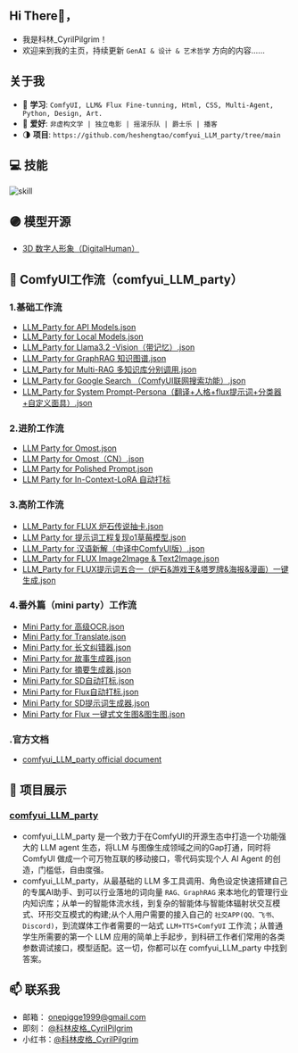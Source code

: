 ## Hi There👋，
- 我是科林_CyrilPilgrim！
- 欢迎来到我的主页，持续更新 `GenAI & 设计 & 艺术哲学` 方向的内容......

## 关于我
- 🥸 **学习**: ```ComfyUI, LLM& Flux Fine-tunning, Html, CSS, Multi-Agent, Python, Design, Art. ```
- 🙌 **爱好**: ```非虚构文学 | 独立电影 | 摇滚乐队 | 爵士乐 | 播客 ```
- 🌗 **项目**: ```https://github.com/heshengtao/comfyui_LLM_party/tree/main```

## 💻 技能
![skill](https://github.com/user-attachments/assets/4c17988e-64a5-4a80-ba6e-9c6b5a2dd572)

## 🟣 模型开源
- [3D 数字人形象（DigitalHuman）](https://www.modelscope.cn/models/CyrilPilgrim/CyrilPilgrim-DigitalHuman_v1/summary)
## 🔋 ComfyUI工作流（comfyui_LLM_party）
### 1.基础工作流
- [LLM_Party for API Models.json](https://github.com/heshengtao/comfyui_LLM_party/blob/main/workflow_tutorial/LLM_Party%20for%20API%20Models.json)
- [LLM_Party for Local Models.json](https://github.com/heshengtao/comfyui_LLM_party/blob/main/workflow_tutorial/LLM_Party%20for%20Local%20Models.json)
- [LLM_Party for Llama3.2 -Vision（带记忆）.json](https://github.com/heshengtao/comfyui_LLM_party/blob/main/workflow_tutorial/LLM_Party%20for%20Llama3.2%20-Vision%EF%BC%88%E5%B8%A6%E8%AE%B0%E5%BF%86%EF%BC%89.json) 
- [LLM_Party for GraphRAG 知识图谱.json](https://github.com/heshengtao/comfyui_LLM_party/blob/main/workflow_tutorial/LLM%20Party%20for%20GraphRAG%20%E7%9F%A5%E8%AF%86%E5%9B%BE%E8%B0%B1.json)
- [LLM_Party for Multi-RAG 多知识库分别调用.json](https://github.com/heshengtao/comfyui_LLM_party/blob/main/workflow_tutorial/LLM%20Party%20for%20Multi-RAG%20%E5%A4%9A%E7%9F%A5%E8%AF%86%E5%BA%93%E5%88%86%E5%88%AB%E8%B0%83%E7%94%A8.json)
- [LLM_Party for Google Search （ComfyUI联网搜索功能）.json](https://github.com/heshengtao/comfyui_LLM_party/blob/main/workflow_tutorial/LLM%20Party%20for%20Google%20Search%20%EF%BC%88ComfyUI%E8%81%94%E7%BD%91%E6%90%9C%E7%B4%A2%E5%8A%9F%E8%83%BD%EF%BC%89.json)
- [LLM_Party for System Prompt-Persona（翻译+人格+flux提示词+分类器+自定义面具）.json](https://github.com/heshengtao/comfyui_LLM_party/blob/main/workflow_tutorial/LLM_Party%20for%20System%20Prompt-Persona%EF%BC%88%E7%BF%BB%E8%AF%91%2B%E4%BA%BA%E6%A0%BC%2Bflux%E6%8F%90%E7%A4%BA%E8%AF%8D%2B%E5%88%86%E7%B1%BB%E5%99%A8%2B%E8%87%AA%E5%AE%9A%E4%B9%89%E9%9D%A2%E5%85%B7%EF%BC%89.json)

### 2.进阶工作流
- [LLM Party for Omost.json](https://github.com/heshengtao/comfyui_LLM_party/blob/main/workflow_tutorial/LLM_Party%20for%20Omost.json)
- [LLM Party for Omost（CN）.json](https://github.com/heshengtao/comfyui_LLM_party/blob/main/workflow_tutorial/LLM_Party%20for%20Omost%EF%BC%88CN%EF%BC%89.json)
- [LLM Party for Polished Prompt.json](https://github.com/heshengtao/comfyui_LLM_party/blob/main/workflow_tutorial/LLM_Party%20For%20Polished%20Prompt.json)
- [LLM Party for In-Context-LoRA 自动打标](https://github.com/heshengtao/comfyui_LLM_party/blob/main/workflow_tutorial/LLM%20Party%20for%20In-Context-LoRA%20%E8%87%AA%E5%8A%A8%E6%89%93%E6%A0%87.json)

### 3.高阶工作流
- [LLM_Party for FLUX 炉石传说抽卡.json](https://github.com/heshengtao/comfyui_LLM_party/blob/main/workflow_tutorial/LLM%20Party%20for%20FLUX%20%E7%82%89%E7%9F%B3%E4%BC%A0%E8%AF%B4%E6%8A%BD%E5%8D%A1.json)
- [LLM Party for 提示词工程复现o1草莓模型.json](https://github.com/heshengtao/comfyui_LLM_party/blob/main/workflow_tutorial/LLM%20Party%E2%80%94%E2%80%94%E6%8F%90%E7%A4%BA%E8%AF%8D%E5%B7%A5%E7%A8%8B%E5%A4%8D%E7%8E%B0o1%E8%8D%89%E8%8E%93%E6%A8%A1%E5%9E%8B.json)
- [LLM_Party for 汉语新解（中译中ComfyUI版）.json](https://github.com/heshengtao/comfyui_LLM_party/blob/main/workflow_tutorial/LLM%20party%20for%20%E6%B1%89%E8%AF%AD%E6%96%B0%E8%A7%A3%EF%BC%88%E4%B8%AD%E8%AF%91%E4%B8%ADComfyUI%E7%89%88%EF%BC%89.json)
- [LLM_Party for FLUX Image2Image & Text2Image.json](https://github.com/heshengtao/comfyui_LLM_party/blob/main/workflow_tutorial/LLM_Party%20for%20FLUX%20Image2Image%20%26%20Text2Image.json)
- [LLM_Party for FLUX提示词五合一（炉石&游戏王&塔罗牌&海报&漫画）一键生成.json](https://github.com/heshengtao/comfyui_LLM_party/blob/main/workflow_tutorial/LLM%20Party%20for%20FLUX%E6%8F%90%E7%A4%BA%E8%AF%8D%E4%BA%94%E5%90%88%E4%B8%80%EF%BC%88%E7%82%89%E7%9F%B3%26%E6%B8%B8%E6%88%8F%E7%8E%8B%26%E5%A1%94%E7%BD%97%E7%89%8C%26%E6%B5%B7%E6%8A%A5%26%E6%BC%AB%E7%94%BB%EF%BC%89%E4%B8%80%E9%94%AE%E7%94%9F%E6%88%90.json)

### 4.番外篇（mini party）工作流
- [Mini Party for 高级OCR.json](https://github.com/heshengtao/comfyui_LLM_party/blob/main/workflow_tutorial/Mini%20Party%20for%20%E9%AB%98%E7%BA%A7OCR.json)
- [Mini Party for Translate.json](https://github.com/heshengtao/comfyui_LLM_party/blob/main/workflow_tutorial/Mini%20Party%20for%20Translate.json)
- [Mini Party for 长文纠错器.json](https://github.com/heshengtao/comfyui_LLM_party/blob/main/workflow_tutorial/Mini%20Party%20for%20%E9%95%BF%E6%96%87%E7%BA%A0%E9%94%99%E5%99%A8.json)
- [Mini Party for 故事生成器.json](https://github.com/heshengtao/comfyui_LLM_party/blob/main/workflow_tutorial/Mini%20Party%20for%20%E6%95%85%E4%BA%8B%E7%94%9F%E6%88%90%E5%99%A8.json)
- [Mini Party for 摘要生成器.json](https://github.com/heshengtao/comfyui_LLM_party/blob/main/workflow_tutorial/Mini%20Party%20for%20%E6%91%98%E8%A6%81%E7%94%9F%E6%88%90%E5%99%A8.json)
- [Mini Party for SD自动打标.json](https://github.com/heshengtao/comfyui_LLM_party/blob/main/workflow_tutorial/Mini%20Party%20for%20SD%E8%87%AA%E5%8A%A8%E6%89%93%E6%A0%87.json)
- [Mini Party for Flux自动打标.json](https://github.com/heshengtao/comfyui_LLM_party/blob/main/workflow_tutorial/Mini%20Party%20for%20Flux%E8%87%AA%E5%8A%A8%E6%89%93%E6%A0%87.json)
- [Mini Party for SD提示词生成器.json](https://github.com/heshengtao/comfyui_LLM_party/blob/main/workflow_tutorial/Mini%20Party%20for%20SD%E6%8F%90%E7%A4%BA%E8%AF%8D%E7%94%9F%E6%88%90%E5%99%A8.json)
- [Mini Party for Flux 一键式文生图&图生图.json](https://github.com/heshengtao/comfyui_LLM_party/blob/main/workflow_tutorial/Mini%20Party%20for%20Flux%20%E4%B8%80%E9%94%AE%E5%BC%8F%E6%96%87%E7%94%9F%E5%9B%BE%26%E5%9B%BE%E7%94%9F%E5%9B%BE.json)

### .官方文档
- [comfyui_LLM_party official document](https://dcnsxxvm4zeq.feishu.cn/wiki/IyUowXNj9iH0vzk68cpcLnZXnYf?fromScene=spaceOverview)
## 💼 项目展示
### [comfyui_LLM_party](https://github.com/heshengtao/comfyui_LLM_party)
- comfyui_LLM_party 是一个致力于在ComfyUI的开源生态中打造一个功能强大的 LLM agent 生态，将LLM 与图像生成领域之间的Gap打通，同时将 ComfyUI 做成一个可万物互联的移动接口，零代码实现个人 AI Agent 的创造，门槛低，自由度强。
- comfyui_LLM_party，从最基础的 LLM 多工具调用、角色设定快速搭建自己的专属AI助手、到可以行业落地的词向量 `RAG、GraphRAG` 来本地化的管理行业内知识库；从单一的智能体流水线，到复杂的智能体与智能体辐射状交互模式、环形交互模式的构建;从个人用户需要的接入自己的 `社交APP(QQ、飞书、Discord)`，到流媒体工作者需要的一站式 `LLM+TTS+ComfyUI` 工作流；从普通学生所需要的第一个 LLM 应用的简单上手起步，到科研工作者们常用的各类参数调试接口，模型适配。这一切，你都可以在 comfyui_LLM_party 中找到答案。

## 📫 联系我
- 邮箱： onepigge1999@gmail.com
- 即刻： [@科林皮格_CyrilPilgrim](https://okjk.co/UCxTwY)
- 小红书：[@科林皮格_CyrilPilgrim](https://www.xiaohongshu.com/user/profile/627deacf0000000021027c38)





